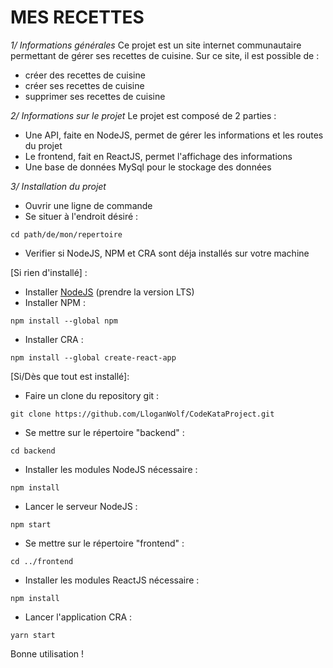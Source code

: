 # MES RECETTES
*1/ Informations générales*
Ce projet est un site internet communautaire permettant de gérer ses recettes de cuisine. Sur ce site, il est possible de :
   - créer des recettes de cuisine
   - créer ses recettes de cuisine
   - supprimer ses recettes de cuisine

*2/ Informations sur le projet*
Le projet est composé de 2 parties :
   - Une API, faite en NodeJS, permet de gérer les informations et les routes du projet
   - Le frontend, fait en ReactJS, permet l'affichage des informations
   - Une base de données MySql pour le stockage des données

*3/ Installation du projet*
- Ouvrir une ligne de commande
- Se situer à l'endroit désiré :
```
cd path/de/mon/repertoire
```
- Verifier si NodeJS, NPM et CRA sont déja installés sur votre machine

[Si rien d'installé] :
   - Installer [NodeJS](https://nodejs.org/en/) (prendre la version LTS)
   - Installer NPM :
   ```
   npm install --global npm
   ```
   - Installer CRA :
   ```
   npm install --global create-react-app
   ```

[Si/Dès que tout est installé]:
   - Faire un clone du repository git :
   ```
   git clone https://github.com/LloganWolf/CodeKataProject.git
   ```
   - Se mettre sur le répertoire "backend" :
   ```
   cd backend
   ```
   - Installer les modules NodeJS nécessaire :
   ```
   npm install
   ```
   - Lancer le serveur NodeJS : 
   ```
   npm start
   ```
   - Se mettre sur le répertoire "frontend" : 
   ```
   cd ../frontend
   ```
   - Installer les modules ReactJS nécessaire : 
   ```
   npm install
   ```
   - Lancer l'application CRA : 
   ```
   yarn start
   ```

Bonne utilisation !

